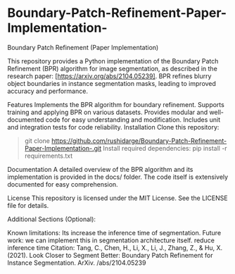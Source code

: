 # Boundary-Patch-Refinement-Paper-Implementation-
Boundary Patch Refinement (Paper Implementation)

This repository provides a Python implementation of the Boundary Patch Refinement (BPR) algorithm for image segmentation, as described in the research paper: [https://arxiv.org/abs/2104.05239]. BPR refines blurry object boundaries in instance segmentation masks, leading to improved accuracy and performance.

Features
Implements the BPR algorithm for boundary refinement.
Supports training and applying BPR on various datasets.
Provides modular and well-documented code for easy understanding and modification.
Includes unit and integration tests for code reliability.
Installation
Clone this repository:
> git clone https://github.com/rushidarge/Boundary-Patch-Refinement-Paper-Implementation-.git
Install required dependencies:
> pip install -r requirements.txt

Documentation
A detailed overview of the BPR algorithm and its implementation is provided in the docs/ folder.
The code itself is extensively documented for easy comprehension.

License
This repository is licensed under the MIT License. See the LICENSE file for details.

Additional Sections (Optional):

Known limitations: Its increase the inference time of segmentation.
Future work: we can implement this in segmentation architecture itself.
             reduce inference time
Citation: 
Tang, C., Chen, H., Li, X., Li, J., Zhang, Z., & Hu, X. (2021). Look Closer to Segment Better: Boundary Patch Refinement for Instance Segmentation. ArXiv. /abs/2104.05239
